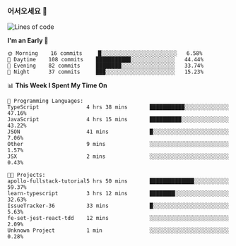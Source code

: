 ### 어서오세요 👋

<!--START_SECTION:waka-->
![Lines of code](https://img.shields.io/badge/From%20Hello%20World%20I%27ve%20Written-5.7%20million%20lines%20of%20code-blue)

**I'm an Early 🐤** 

```text
🌞 Morning    16 commits     █░░░░░░░░░░░░░░░░░░░░░░░░   6.58% 
🌆 Daytime    108 commits    ███████████░░░░░░░░░░░░░░   44.44% 
🌃 Evening    82 commits     ████████░░░░░░░░░░░░░░░░░   33.74% 
🌙 Night      37 commits     ███░░░░░░░░░░░░░░░░░░░░░░   15.23%

```


📊 **This Week I Spent My Time On** 

```text
💬 Programming Languages: 
TypeScript               4 hrs 38 mins       ███████████░░░░░░░░░░░░░░   47.16% 
JavaScript               4 hrs 15 mins       ██████████░░░░░░░░░░░░░░░   43.22% 
JSON                     41 mins             █░░░░░░░░░░░░░░░░░░░░░░░░   7.06% 
Other                    9 mins              ░░░░░░░░░░░░░░░░░░░░░░░░░   1.57% 
JSX                      2 mins              ░░░░░░░░░░░░░░░░░░░░░░░░░   0.43%

🐱‍💻 Projects: 
apollo-fullstack-tutorial5 hrs 50 mins       ██████████████░░░░░░░░░░░   59.37% 
learn-typescript         3 hrs 12 mins       ████████░░░░░░░░░░░░░░░░░   32.63% 
IssueTracker-36          33 mins             █░░░░░░░░░░░░░░░░░░░░░░░░   5.63% 
fe-set-jest-react-tdd    12 mins             ░░░░░░░░░░░░░░░░░░░░░░░░░   2.09% 
Unknown Project          1 min               ░░░░░░░░░░░░░░░░░░░░░░░░░   0.28%

```


<!--END_SECTION:waka-->

